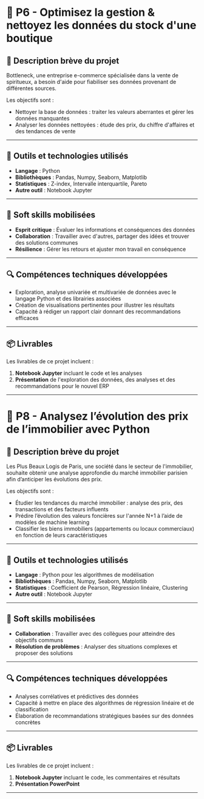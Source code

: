 # 🌟 P6 - Optimisez la gestion & nettoyez les données du stock d'une boutique

## 📝 Description brève du projet
Bottleneck, une entreprise e-commerce spécialisée dans la vente de spiritueux, a besoin d'aide pour fiabiliser ses données provenant de différentes sources.

Les objectifs sont :
- Nettoyer la base de données : traiter les valeurs aberrantes et gérer les données manquantes
- Analyser les données nettoyées : étude des prix, du chiffre d'affaires et des tendances de vente
---
## 🧰 Outils et technologies utilisés
- **Langage** : Python
- **Bibliothèques** : Pandas, Numpy, Seaborn, Matplotlib
- **Statistiques** : Z-index, Intervalle interquartile, Pareto
- **Autre outil** : Notebook Jupyter
---
## 🧠 Soft skills mobilisées
- **Esprit critique** : Évaluer les informations et conséquences des données
- **Collaboration** : Travailler avec d'autres, partager des idées et trouver des solutions communes
- **Résilience** : Gérer les retours et ajuster mon travail en conséquence
---
## 🔍 Compétences techniques développées
- Exploration, analyse univariée et multivariée de données avec le langage Python et des librairies associées
- Création de visualisations pertinentes pour illustrer les résultats
- Capacité à rédiger un rapport clair donnant des recommandations efficaces
---
## 📦 Livrables
Les livrables de ce projet incluent :
1. **Notebook Jupyter** incluant le code et les analyses
2. **Présentation** de l'exploration des données, des analyses et des recommandations pour le nouvel ERP
---

# 🌟 P8 - Analysez l’évolution des prix de l’immobilier avec Python

## 📝 Description brève du projet
Les Plus Beaux Logis de Paris, une société dans le secteur de l'immobilier, souhaite obtenir une analyse approfondie du marché immobilier parisien afin d’anticiper les évolutions des prix.

Les objectifs sont :
- Étudier les tendances du marché immobilier : analyse des prix, des transactions et des facteurs influents
- Prédire l’évolution des valeurs foncières sur l'année N+1 à l’aide de modèles de machine learning
- Classifier les biens immobiliers (appartements ou locaux commerciaux) en fonction de leurs caractéristiques
---
## 🧰 Outils et technologies utilisés
- **Langage** : Python pour les algorithmes de modélisation
- **Bibliothèques** : Pandas, Numpy, Seaborn, Matplotlib
- **Statistiques** : Coefficient de Pearson, Régression linéaire, Clustering
- **Autre outil** : Notebook Jupyter
---
## 🧠 Soft skills mobilisées
- **Collaboration** : Travailler avec des collègues pour atteindre des objectifs communs
- **Résolution de problèmes** : Analyser des situations complexes et proposer des solutions
---
## 🔍 Compétences techniques développées
- Analyses corrélatives et prédictives des données
- Capacité à mettre en place des algorithmes de régression linéaire et de classification
- Élaboration de recommandations stratégiques basées sur des données concrètes
---
## 📦 Livrables
Les livrables de ce projet incluent :
1. **Notebook Jupyter** incluant le code, les commentaires et résultats
2. **Présentation PowerPoint**
---
